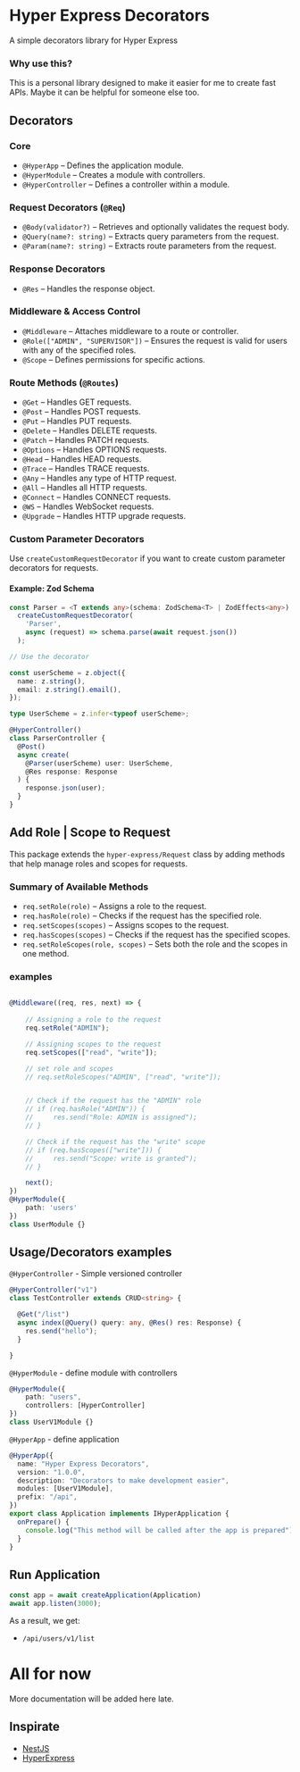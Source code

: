 # Hyper Express Decorators  
A simple decorators library for Hyper Express  

### Why use this?  
This is a personal library designed to make it easier for me to create fast APIs. Maybe it can be helpful for someone else too.  
## Decorators  

### Core  
- `@HyperApp` – Defines the application module.  
- `@HyperModule` – Creates a module with controllers.  
- `@HyperController` – Defines a controller within a module.  

### Request Decorators (`@Req`)  
- `@Body(validator?)` – Retrieves and optionally validates the request body.  
- `@Query(name?: string)` – Extracts query parameters from the request.  
- `@Param(name?: string)` – Extracts route parameters from the request.  

### Response Decorators  
- `@Res` – Handles the response object.  

### Middleware & Access Control  
- `@Middleware` – Attaches middleware to a route or controller.  
- `@Role(["ADMIN", "SUPERVISOR"])` – Ensures the request is valid for users with any of the specified roles.  
- `@Scope` – Defines permissions for specific actions.  

### Route Methods (`@Routes`)  
- `@Get` – Handles GET requests.  
- `@Post` – Handles POST requests.  
- `@Put` – Handles PUT requests.  
- `@Delete` – Handles DELETE requests.  
- `@Patch` – Handles PATCH requests.  
- `@Options` – Handles OPTIONS requests.  
- `@Head` – Handles HEAD requests.  
- `@Trace` – Handles TRACE requests.  
- `@Any` – Handles any type of HTTP request.  
- `@All` – Handles all HTTP requests.  
- `@Connect` – Handles CONNECT requests.  
- `@WS` – Handles WebSocket requests.  
- `@Upgrade` – Handles HTTP upgrade requests.  

### Custom Parameter Decorators  
Use `createCustomRequestDecorator` if you want to create custom parameter decorators for requests.

#### Example: Zod Schema

```typescript
const Parser = <T extends any>(schema: ZodSchema<T> | ZodEffects<any>) =>
  createCustomRequestDecorator(
    'Parser',
    async (request) => schema.parse(await request.json())
  );

// Use the decorator

const userScheme = z.object({
  name: z.string(),
  email: z.string().email(),
});

type UserScheme = z.infer<typeof userScheme>;

@HyperController()
class ParserController {
  @Post()
  async create(
    @Parser(userScheme) user: UserScheme,
    @Res response: Response
  ) {
    response.json(user);
  }
}
```

## Add Role | Scope to Request

This package extends the `hyper-express/Request` class by adding methods that help manage roles and scopes for requests.

### Summary of Available Methods
- `req.setRole(role)` – Assigns a role to the request.
- `req.hasRole(role)` – Checks if the request has the specified role.
- `req.setScopes(scopes)` – Assigns scopes to the request.
- `req.hasScopes(scopes)` – Checks if the request has the specified scopes.
- `req.setRoleScopes(role, scopes)` – Sets both the role and the scopes in one method.


### examples

```typescript

@Middleware((req, res, next) => {
    
    // Assigning a role to the request
    req.setRole("ADMIN");

    // Assigning scopes to the request
    req.setScopes(["read", "write"]);

    // set role and scopes
    // req.setRoleScopes("ADMIN", ["read", "write"]);


    // Check if the request has the "ADMIN" role
    // if (req.hasRole("ADMIN")) {
    //     res.send("Role: ADMIN is assigned");
    // }

    // Check if the request has the "write" scope
    // if (req.hasScopes(["write"])) {
    //     res.send("Scope: write is granted");
    // }

    next();
})
@HyperModule({
    path: 'users'
})
class UserModule {}

```

## Usage/Decorators examples

`@HyperController` - Simple versioned controller
```typescript
@HyperController("v1")
class TestController extends CRUD<string> {

  @Get("/list")
  async index(@Query() query: any, @Res() res: Response) {
    res.send("hello");
  }

}
```

`@HyperModule` - define module with controllers 
```typescript
@HyperModule({
    path: "users",
    controllers: [HyperController]
})
class UserV1Module {}
```



`@HyperApp` - define application
```typescript
@HyperApp({
  name: "Hyper Express Decorators",
  version: "1.0.0",
  description: "Decorators to make development easier",
  modules: [UserV1Module],
  prefix: "/api",
})
export class Application implements IHyperApplication {
  onPrepare() {
    console.log("This method will be called after the app is prepared");
  }
}
```

## Run Application
```typescript
const app = await createApplication(Application)
await app.listen(3000);

```

As a result, we get:

- `/api/users/v1/list`


# All for now
More documentation will be added here late.
## Inspirate

 - [NestJS](https://github.com/nestjs/nest)
 - [HyperExpress](https://github.com/kartikk221/hyper-express)

